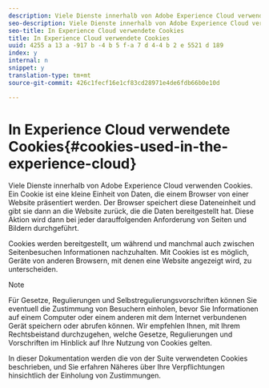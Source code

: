 ```yaml
---
description: Viele Dienste innerhalb von Adobe Experience Cloud verwenden Cookies. Ein Cookie ist eine kleine Einheit von Daten, die einem Browser von einer Website präsentiert werden. Der Browser speichert diese Dateneinheit und gibt sie dann an die Website zurück, die die Daten bereitgestellt hat. Diese Aktion wird dann bei jeder darauffolgenden Anforderung von Seiten und Bildern durchgeführt.
seo-description: Viele Dienste innerhalb von Adobe Experience Cloud verwenden Cookies. Ein Cookie ist eine kleine Einheit von Daten, die einem Browser von einer Website präsentiert werden. Der Browser speichert diese Dateneinheit und gibt sie dann an die Website zurück, die die Daten bereitgestellt hat. Diese Aktion wird dann bei jeder darauffolgenden Anforderung von Seiten und Bildern durchgeführt.
seo-title: In Experience Cloud verwendete Cookies
title: In Experience Cloud verwendete Cookies
uuid: 4255 a 13 a -917 b -4 b 5 f-a 7 d 4-4 b 2 e 5521 d 189
index: y
internal: n
snippet: y
translation-type: tm+mt
source-git-commit: 426c1fecf16e1cf83cd28971e4de6fdb66b0e10d

---
```



# In Experience Cloud verwendete Cookies{#cookies-used-in-the-experience-cloud}

Viele Dienste innerhalb von Adobe Experience Cloud verwenden Cookies. Ein Cookie ist eine kleine Einheit von Daten, die einem Browser von einer Website präsentiert werden. Der Browser speichert diese Dateneinheit und gibt sie dann an die Website zurück, die die Daten bereitgestellt hat. Diese Aktion wird dann bei jeder darauffolgenden Anforderung von Seiten und Bildern durchgeführt.

Cookies werden bereitgestellt, um während und manchmal auch zwischen Seitenbesuchen Informationen nachzuhalten. Mit Cookies ist es möglich, Geräte von anderen Browsern, mit denen eine Website angezeigt wird, zu unterscheiden.

>[!NOTE]
>
>Für Gesetze, Regulierungen und Selbstregulierungsvorschriften können Sie eventuell die Zustimmung von Besuchern einholen, bevor Sie Informationen auf einem Computer oder einem anderen mit dem Internet verbundenen Gerät speichern oder abrufen können. Wir empfehlen Ihnen, mit Ihrem Rechtsbeistand durchzugehen, welche Gesetze, Regulierungen und Vorschriften im Hinblick auf Ihre Nutzung von Cookies gelten.

In dieser Dokumentation werden die von der Suite verwendeten Cookies beschrieben, und Sie erfahren Näheres über Ihre Verpflichtungen hinsichtlich der Einholung von Zustimmungen.
